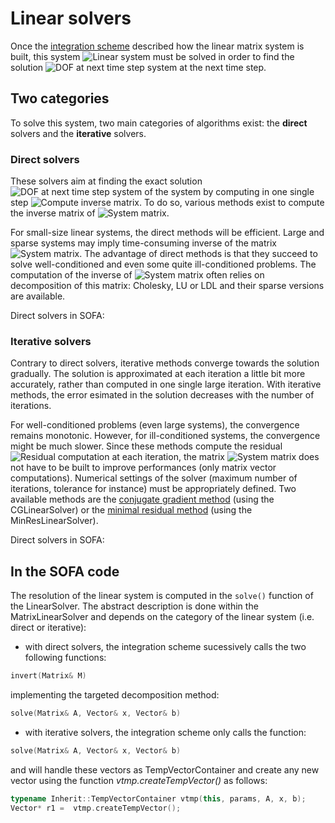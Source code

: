 Linear solvers
==============

Once the [integration scheme](https://www.sofa-framework.org/community/doc/main-principles/system-resolution/integration-schemes/) described how the linear matrix system is built, this system <img class="latex" src="https://latex.codecogs.com/png.latex?$$\mathbf{A}x=b$$" title="Linear system" /> must be solved in order to find the solution <img class="latex" src="https://latex.codecogs.com/png.latex?$$x(t+dt)$$" title="DOF at next time step system" /> at the next time step.


Two categories
--------------

To solve this system, two main categories of algorithms exist: the **direct** solvers and the **iterative** solvers.

### Direct solvers

These solvers aim at finding the exact solution <img class="latex" src="https://latex.codecogs.com/png.latex?$$x(t+dt)$$" title="DOF at next time step system" /> of the system by computing in one single step <img class="latex" src="https://latex.codecogs.com/png.latex?$$\mathbf{A}^{-1}b$$" title="Compute inverse matrix" />. To do so, various methods exist to compute the inverse matrix of <img class="latex" src="https://latex.codecogs.com/png.latex?$$\mathbf{A}$$" title="System matrix" />.

For small-size linear systems, the direct methods will be efficient. Large and sparse systems may imply time-consuming inverse of the matrix <img class="latex" src="https://latex.codecogs.com/png.latex?$$\mathbf{A}$$" title="System matrix" />. The advantage of direct methods is that they succeed to solve well-conditioned and even some quite ill-conditioned problems. The computation of the inverse of <img class="latex" src="https://latex.codecogs.com/png.latex?$$\mathbf{A}$$" title="System matrix" /> often relies on decomposition of this matrix: Cholesky, LU or LDL and their sparse versions are available.

Direct solvers in SOFA:


### Iterative solvers

Contrary to direct solvers, iterative methods converge towards the solution gradually. The solution is approximated at each iteration a little bit more accurately, rather than computed in one single large iteration. With iterative methods, the error esimated in the solution decreases with the number of iterations.

For well-conditioned problems (even large systems), the convergence remains monotonic. However, for ill-conditioned systems, the convergence might be much slower. Since these methods compute the residual <img class="latex" src="https://latex.codecogs.com/png.latex?$$r=\mathbf{A}x-b$$" title="Residual computation" /> at each iteration, the matrix <img class="latex" src="https://latex.codecogs.com/png.latex?$$\mathbf{A}$$" title="System matrix" /> does not have to be built to improve performances (only matrix vector computations). Numerical settings of the solver (maximum number of iterations, tolerance for instance) must be appropriately defined. Two available methods are the [conjugate gradient method](http://en.wikipedia.org/wiki/Conjugate_gradient_method) (using the CGLinearSolver) or the [minimal residual method](http://en.wikipedia.org/wiki/Generalized_minimal_residual_method) (using the MinResLinearSolver).

Direct solvers in SOFA:


In the SOFA code
----------------

The resolution of the linear system is computed in the `solve()` function of the LinearSolver. The abstract description is done within the MatrixLinearSolver and depends on the category of the linear system (i.e. direct or iterative):

* with direct solvers, the integration scheme sucessively calls the two following functions:
``` cpp
invert(Matrix& M)
```
implementing the targeted decomposition method:
``` cpp
solve(Matrix& A, Vector& x, Vector& b)
```


* with iterative solvers, the integration scheme only calls the function:
``` cpp
solve(Matrix& A, Vector& x, Vector& b)
```
and will handle these vectors as TempVectorContainer and create any new vector using the function *vtmp.createTempVector()* as follows:
``` cpp
typename Inherit::TempVectorContainer vtmp(this, params, A, x, b);
Vector* r1 =  vtmp.createTempVector();
```
